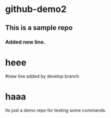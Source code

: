 # github-demo2
## This is a sample repo
### Added new line.
# heee
#new line added by develop branch
# haaa
Its just a demo repo  for testing some commands.
